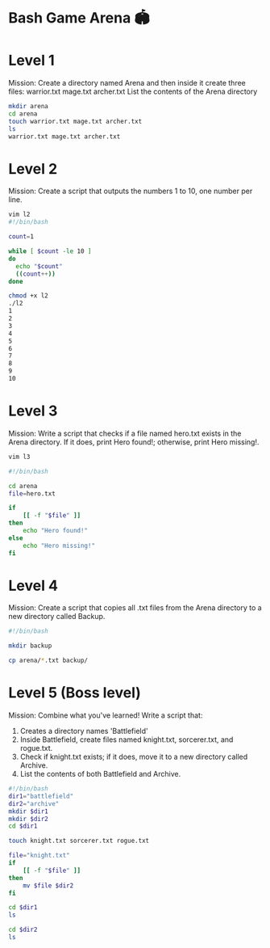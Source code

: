 # Bash Game Arena 🏟️

# Level 1

Mission: Create a directory named Arena and then inside it create three files: warrior.txt mage.txt archer.txt
List the contents of the Arena directory

```bash
mkdir arena
cd arena
touch warrior.txt mage.txt archer.txt
ls
warrior.txt mage.txt archer.txt
```
# Level 2

Mission: Create a script that outputs the numbers 1 to 10, one number per line.

```bash
vim l2
#!/bin/bash

count=1

while [ $count -le 10 ]
do
  echo "$count"
  ((count++))
done

chmod +x l2
./l2
1
2
3
4
5
6
7
8
9
10
```

# Level 3

Mission: Write a script that checks if a file named hero.txt exists in the Arena directory. If it does, print Hero found!; otherwise, print Hero missing!.

```bash
vim l3

#!/bin/bash

cd arena
file=hero.txt

if
    [[ -f "$file" ]]
then
    echo "Hero found!"
else
    echo "Hero missing!"
fi
```

# Level 4

Mission: Create a script that copies all .txt files from the Arena directory to a new directory called Backup.

```bash
#!/bin/bash

mkdir backup

cp arena/*.txt backup/
```

# Level 5 (Boss level)

Mission: Combine what you've learned! Write a script that:
1. Creates a directory names 'Battlefield'
2. Inside Battlefield, create files named knight.txt, sorcerer.txt, and rogue.txt.
3. Check if knight.txt exists; if it does, move it to a new directory called Archive.
4. List the contents of both Battlefield and Archive.

```bash
#!/bin/bash
dir1="battlefield"
dir2="archive"
mkdir $dir1
mkdir $dir2
cd $dir1

touch knight.txt sorcerer.txt rogue.txt

file="knight.txt"
if 
    [[ -f "$file" ]]
then 
    mv $file $dir2
fi

cd $dir1
ls

cd $dir2
ls
```


